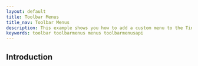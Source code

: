 ```yaml
---
layout: default
title: Toolbar Menus
title_nav: Toolbar Menus
description: This example shows you how to add a custom menu to the Tiny 5.0 toolbar.
keywords: toolbar toolbarmenus menus toolbarmenusapi
---
```


## Introduction